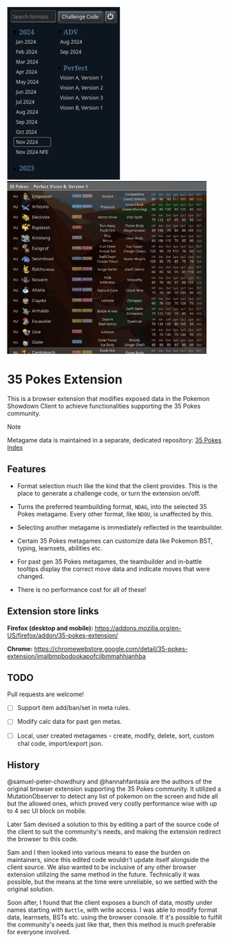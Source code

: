 <img src="./screenshots/1.png" alt='The popup menu; it has a dark theme and includes a text input labeled "Search Format", a button labeled "Challenge Code", a button with a shutdown icon and a format selection with collapsable categories.' height="400"/><img src="./screenshots/2.png" alt="Pokemon Showdown's teambuilder interface; it displays a listing of one of 35 Pokes' metagames featuring customized abilities." height="400"/>

# 35 Pokes Extension

This is a browser extension that modifies exposed data in the Pokemon Showdown Client to achieve functionalities supporting the 35 Pokes community.

> [!NOTE]
> Metagame data is maintained in a separate, dedicated repository: [35 Pokes Index](https://github.com/swordfishtr/35PokesIndex)

## Features

- Format selection much like the kind that the client provides. This is the place to generate a challenge code, or turn the extension on/off.

- Turns the preferred teambuilding format, `NDAG`, into the selected 35 Pokes metagame. Every other format, like `NDOU`, is unaffected by this.

- Selecting another metagame is immediately reflected in the teambuilder.

- Certain 35 Pokes metagames can customize data like Pokemon BST, typing, learnsets, abilities etc.

- For past gen 35 Pokes metagames, the teambuilder and in-battle tooltips display the correct move data and indicate moves that were changed.

- There is no performance cost for all of these!

## Extension store links

**Firefox (desktop and mobile):** https://addons.mozilla.org/en-US/firefox/addon/35-pokes-extension/

**Chrome:** https://chromewebstore.google.com/detail/35-pokes-extension/imalbmpbodookapofcilbmmahhjanhba

## TODO

Pull requests are welcome!

- [ ] Support item add/ban/set in meta rules.

- [ ] Modify calc data for past gen metas.

- [ ] Local, user created metagames - create, modify, delete, sort, custom chal code, import/export json.

## History

@samuel-peter-chowdhury and @hannahfantasia are the authors of the original browser extension supporting the 35 Pokes community. It utilized a MutationObserver to detect any list of pokemon on the screen and hide all but the allowed ones, which proved very costly performance wise with up to 4 sec UI block on mobile.

Later Sam devised a solution to this by editing a part of the source code of the client to suit the community's needs, and making the extension redirect the browser to this code.

Sam and I then looked into various means to ease the burden on maintainers, since this edited code wouldn't update itself alongside the client source. We also wanted to be inclusive of any other browser extension utilizing the same method in the future. Technically it was possible, but the means at the time were unreliable, so we settled with the original solution.

Soon after, I found that the client exposes a bunch of data, mostly under names starting with `Battle`, with write access. I was able to modify format data, learnsets, BSTs etc. using the browser console. If it's possible to fulfill the community's needs just like that, then this method is much preferable for everyone involved.
